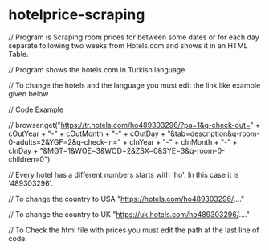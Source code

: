 # hotelprice-scraping

// Program is Scraping room prices for between some dates or for each day separate following two weeks from Hotels.com and shows it in an HTML Table.

// Program shows the hotels.com in Turkish language.

// To change the hotels and the language you must edit the link like example given below.

// Code Example

// browser.get("https://tr.hotels.com/ho489303296/?pa=1&q-check-out=" + cOutYear + "-" + cOutMonth + "-" + cOutDay + "&tab=description&q-room-0-adults=2&YGF=2&q-check-in=" + cInYear + "-" + cInMonth + "-" + cInDay + "&MGT=1&WOE=3&WOD=2&ZSX=0&SYE=3&q-room-0-children=0")

// Every hotel has a different numbers starts with 'ho'. In this case it is '489303296'.

// To change the country to USA "https://hotels.com/ho489303296/...."

// To change the country to UK "https://uk.hotels.com/ho489303296/...."

// To Check the html file with prices you must edit the path at the last line of code.
